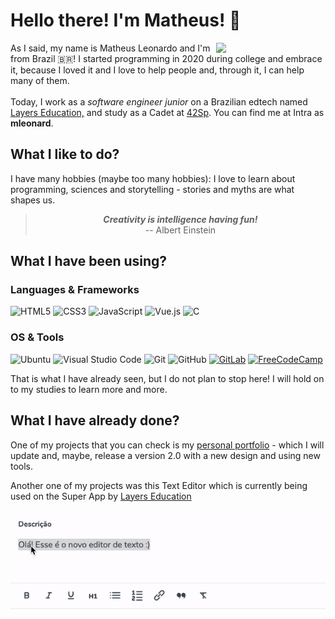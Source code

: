 # Hello there! I'm Matheus! 👾

<section display="flex">
    <div display="inline">
        <img align="right" width="175px" src="https://c.tenor.com/HnjS5_4dwYQAAAAM/ponteverga-einstein.gif" />
        As I said, my name is Matheus Leonardo and I'm from Brazil 🇧🇷! I started programming in 2020 during college and embrace it, because I loved it and I love to help people and, through it, I can help many of them.
        <br>
        <br>
        Today, I work as a <i>software engineer junior</i> on a Brazilian edtech named  <a href="https://layers.education" target="_blank" rel="noopener noreferrer">
        Layers Education,</a> and study as a Cadet at <a href="https://42sp.org.br" target="_blank" rel="noopener noreferrer">
        42Sp</a>. You can find me at Intra as <b>mleonard</b>.
    </div>
</section>

## What I like to do?

I have many hobbies (maybe too many hobbies): I love to learn about programming, sciences and storytelling - stories and myths are what shapes us.

<div align="center">
    <blockquote>
        <b><i>Creativity is intelligence having fun!</i></b><br>
        -- Albert Einstein
    </blockquote>
</div>

## What I have been using?

### Languages & Frameworks

![HTML5](https://img.shields.io/badge/html5-%23E34F26.svg?style=for-the-badge&logo=html5&logoColor=white)
![CSS3](https://img.shields.io/badge/css3-%231572B6.svg?style=for-the-badge&logo=css3&logoColor=white)
![JavaScript](https://img.shields.io/badge/javascript-%23323330.svg?style=for-the-badge&logo=javascript&logoColor=%23F7DF1E)
![Vue.js](https://img.shields.io/badge/vuejs-%2335495e.svg?style=for-the-badge&logo=vuedotjs&logoColor=%234FC08D)
![C](https://img.shields.io/badge/c-%2300599C.svg?style=for-the-badge&logo=c&logoColor=white)

### OS & Tools

![Ubuntu](https://img.shields.io/badge/Ubuntu-E95420?style=for-the-badge&logo=ubuntu&logoColor=white)
![Visual Studio Code](https://img.shields.io/badge/Visual%20Studio%20Code-0078d7.svg?style=for-the-badge&logo=visual-studio-code&logoColor=white)
![Git](https://img.shields.io/badge/git-%23F05033.svg?style=for-the-badge&logo=git&logoColor=white)
![GitHub](https://img.shields.io/badge/github-%23121011.svg?style=for-the-badge&logo=github&logoColor=white)
[![GitLab](https://img.shields.io/badge/gitlab-%23181717.svg?style=for-the-badge&logo=gitlab&logoColor=white)](https://gitlab.com/matheus.leonardo)
[![FreeCodeCamp](https://img.shields.io/badge/Freecodecamp-%23123.svg?&style=for-the-badge&logo=freecodecamp&logoColor=green)](https://www.freecodecamp.org/matheusleo)

That is what I have already seen, but I do not plan to stop here! I will hold on to my studies to learn more and more.

## What I have already done?

One of my projects that you can check is my [personal portfolio](https://matheusleo.github.io/my-profile/) - which I will update and, maybe, release a version 2.0 with a new design and using new tools.

Another one of my projects was this Text Editor which is currently being used on the Super App by [Layers Education](https://layers.education)

<img src="./assets/layers-text-editor.gif">
